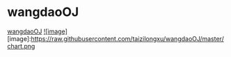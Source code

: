wangdaoOJ
=========
[wangdaoOJ](http://ac.jobdu.com)
[![image]](http://www.github.com)
[image]:https://raw.githubusercontent.com/taizilongxu/wangdaoOJ/master/chart.png
